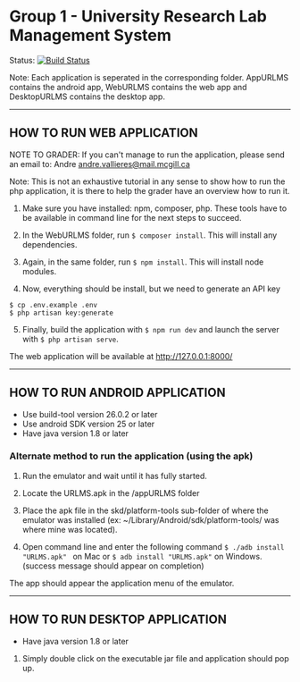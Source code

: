 # Group 1 - University Research Lab Management System

Status:
[![Build Status](https://travis-ci.com/ECSE321-Fall2017/P1.svg?token=t5kUxHm2St2Da9kDdoZM&branch=master)](https://travis-ci.com/ECSE321-Fall2017/P1) </br>

Note: Each application is seperated in the corresponding folder. 
AppURLMS contains the android app, WebURLMS contains the web app and DesktopURLMS contains the desktop app. 

----------------------------------
HOW TO RUN WEB APPLICATION
----------------------------------

NOTE TO GRADER: If you can't manage to run the application, please send an email to:
	Andre	andre.vallieres@mail.mcgill.ca

Note: This is not an exhaustive tutorial in any sense to show how to run the php application, it is there to help the grader have an overview how to run it.

1. Make sure you have installed: npm, composer, php.
These tools have to be available in command line for the next steps to succeed.

2. In the WebURLMS folder, run
```$ composer install```.
This will install any dependencies.

3. Again, in the same folder, run
```$ npm install```.
This will install node modules.

4. Now, everything should be install, but we need to generate an API key
``` 
$ cp .env.example .env
$ php artisan key:generate 
```
 
5. Finally, build the application with
```$ npm run dev```
and launch the server with
```$ php artisan serve```.

The web application will be available at http://127.0.0.1:8000/

----------------------------------
HOW TO RUN ANDROID APPLICATION
----------------------------------

* Use build-tool version 26.0.2 or later
* Use android SDK version 25 or later
* Have java version 1.8 or later

### Alternate method to run the application (using the apk)

1. Run the emulator and wait until it has fully started. 

2. Locate the URLMS.apk in the /appURLMS folder

3. Place the apk file in the skd/platform-tools sub-folder of where the emulator was installed (ex: ~/Library/Android/sdk/platform-tools/ was where mine was located).

4. Open command line and enter the following command ```$ ./adb install "URLMS.apk" ``` on Mac or ```$ adb install "URLMS.apk"``` on Windows. (success message should appear on completion)

The app should appear the application menu of the emulator. 

----------------------------------
HOW TO RUN DESKTOP APPLICATION
----------------------------------

* Have java version 1.8 or later

1. Simply double click on the executable jar file and application should pop up.

